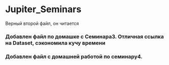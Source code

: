 # Jupiter_Seminars
Верный второй файл, он читается
### Добавлен файл по домашке с Семинара3. Отличная ссылка на Dataset, сэкономила кучу времени
### Добавлен файл с домашней работой по семинару4.
